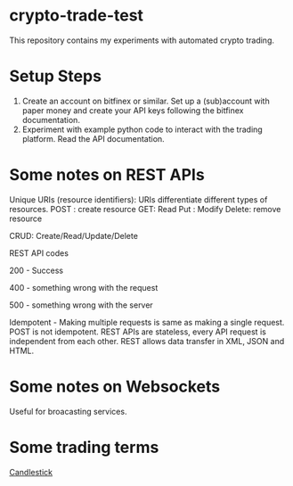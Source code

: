 # crypto-trade-test

This repository contains my experiments with automated crypto trading.

# Setup Steps
1. Create an account on bitfinex or similar. Set up a (sub)account with paper money and create your API keys following the bitfinex documentation.
2. Experiment with example python code to interact with the trading platform. Read the API documentation.

# Some notes on REST APIs
Unique URIs (resource identifiers): URIs differentiate different types of resources.
POST : create resource
GET: Read
Put : Modify
Delete: remove resource

CRUD: Create/Read/Update/Delete

REST API codes

200 - Success

400 - something wrong with the request

500 - something wrong with the server

Idempotent - Making multiple requests is same as making a single request. POST is not idempotent.
REST APIs are stateless, every API request is independent from each other.
REST allows data transfer in XML, JSON and HTML.

# Some notes on Websockets
Useful for broacasting services.

# Some trading terms
[Candlestick](https://www.investopedia.com/trading/candlestick-charting-what-is-it/)
